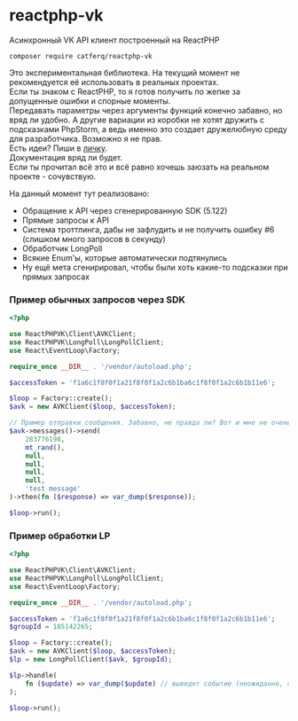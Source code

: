 # reactphp-vk

Асинхронный VK API клиент построенный на ReactPHP

```composer require catferq/reactphp-vk```

Это экспериментальная библиотека. На текущий момент не рекомендуется её использовать в реальных проектах.<br/>
Если ты знаком с ReactPHP, то я готов получить по жепке за допущенные ошибки и спорные моменты.<br/>
Передавать параметры через аргументы функций конечно забавно, но вряд ли удобно. А другие вариации из коробки не хотят дружить с подсказками PhpStorm, а ведь именно это создает дружелюбную среду для разработчика. Возможно я не прав.<br/>
Есть идеи? Пиши в [личку](vk.com/catferq).<br/>
Документация вряд ли будет.<br/>
Если ты прочитал всё это и всё равно хочешь заюзать на реальном проекте - сочувствую.

На данный момент тут реализовано:
* Обращение к API через сгенерированную SDK (5.122)
* Прямые запросы к API
* Система троттлинга, дабы не зафлудить и не получить ошибку #6 (слишком много запросов в секунду)
* Обработчик LongPoll
* Всякие Enum'ы, которые автоматически подтянулись
* Ну ещё мета сгенирировал, чтобы были хоть какие-то подсказки при прямых запросах

### Пример обычных запросов через SDK
```php
<?php

use ReactPHPVK\Client\AVKClient;
use ReactPHPVK\LongPoll\LongPollClient;
use React\EventLoop\Factory;

require_once __DIR__ . '/vendor/autoload.php';

$accessToken = 'f1a6c1f8f0f1a21f8f0f1a2c6b1ba6c1f8f0f1a2c6b1b11e6';

$loop = Factory::create();
$avk = new AVKClient($loop, $accessToken);

// Пример отправки сообщения. Забавно, не правда ли? Вот и мне не очень нравится, поэтому надо думать...
$avk->messages()->send(
    283776198,
    mt_rand(),
    null,
    null,
    null,
    null,
    'test message'
)->then(fn ($response) => var_dump($response));

$loop->run();
```

### Пример обработки LP
```php
<?php

use ReactPHPVK\Client\AVKClient;
use ReactPHPVK\LongPoll\LongPollClient;
use React\EventLoop\Factory;

require_once __DIR__ . '/vendor/autoload.php';

$accessToken = 'f1a6c1f8f0f1a21f8f0f1a2c6b1ba6c1f8f0f1a2c6b1b11e6';
$groupId = 185142265;

$loop = Factory::create();
$avk = new AVKClient($loop, $accessToken);
$lp = new LongPollClient($avk, $groupId);

$lp->handle(
    fn ($update) => var_dump($update) // выведет событие (неожиданно, согласен)
);

$loop->run();
```
